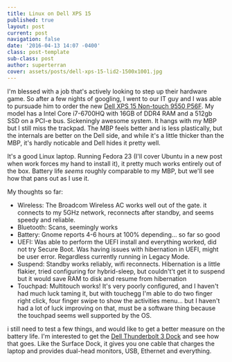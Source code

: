 ```yaml
---
title: Linux on Dell XPS 15
published: true
layout: post
current: post
navigation: false
date: '2016-04-13 14:07 -0400'
class: post-template
sub-class: post
author: superterran
cover: assets/posts/dell-xps-15-lid2-1500x1001.jpg
---
```

I'm blessed with a job that's actively looking to step up their hardware game. So after a few nights of googling, I went to our IT guy and I was able to pursuade him to order the new [Dell XPS 15 Non-touch 9550 P56F](http://www.dell.com/us/business/p/xps-15-9550-laptop/pd?oc=cax15w10s1630&model_id=xps-15-9550-laptop). My model has a Intel Core i7-6700HQ with 16GB of DDR4 RAM and a 512gb SSD on a PCI-e bus. Sickeningly awesome system. It hangs with my MBP but I still miss the trackpad. The MBP feels better and is less plastically, but the internals are better on the Dell side, and while it's a little thicker than the MBP, it's hardly noticable and Dell hides it pretty well. 

It's a good Linux laptop. Running Fedora 23 (I'll cover Ubuntu in a new post when work forces my hand to install it), it pretty much works entirely out of the box. Battery life *seems* roughly comparable to my MBP, but we'll see how that pans out as I use it. 

My thoughts so far: 

* Wireless: The Broadcom Wireless AC works well out of the gate. it connects to my 5GHz network, reconnects after standby, and seems speedy and reliable.  
* Bluetooth: Scans, seemingly works
* Battery: Gnome reports 4-6 hours at 100% depending... so far so good
* UEFI: Was able to perform the UEFI install and everything worked, did not try Secure Boot. Was having issues with hibernation in UEFI, might be user error. Regardless currently running in Legacy Mode.
* Suspend: Standby works reliably, wifi reconnects. Hibernation is a little flakier, tried configuring for hybrid-sleep, but couldn't't get it to suspend but it would save RAM to disk and resume from hibernation
* Touchpad: Multitouch works! It's very poorly configured, and I haven't had much luck taming it, but with touchegg I'm able to do two finger right click, four finger swipe to show the activities menu... but I haven't had a lot of luck improving on that, must be a software thing because the touchpad seems well supported by the OS.

i still need to test a few things, and would like to get a better measure on the battery life. I'm interested to get the [Dell Thunderbolt 3 Dock](http://amzn.com/B01C8PHW32) and see how that goes. Like the Surface Dock, it gives you one cable that charges the laptop and provides dual-head monitors, USB, Ethernet and everything.
